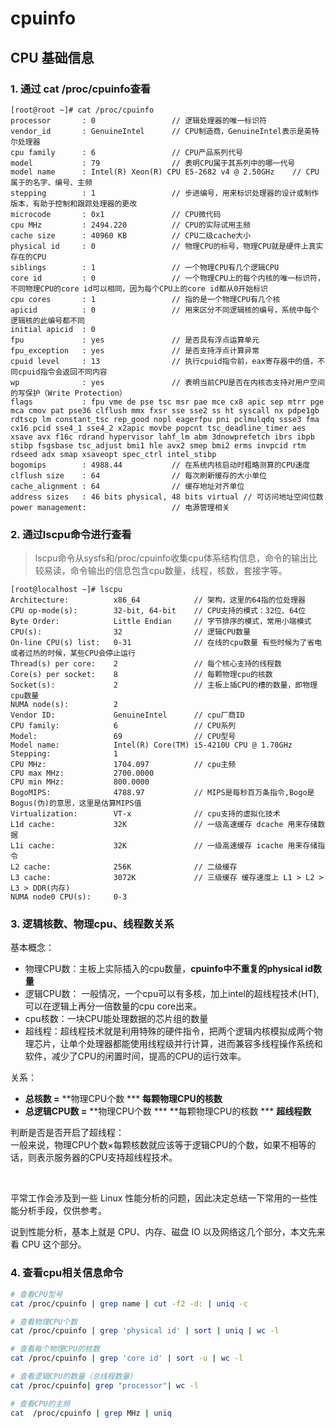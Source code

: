 # cpuinfo

## **CPU 基础信息**

### 1. 通过 cat /proc/cpuinfo查看

```
[root@root ~]# cat /proc/cpuinfo 
processor       : 0                 // 逻辑处理器的唯一标识符
vendor_id       : GenuineIntel      // CPU制造商，GenuineIntel表示是英特尔处理器
cpu family      : 6                 // CPU产品系列代号
model           : 79                // 表明CPU属于其系列中的哪一代号
model name      : Intel(R) Xeon(R) CPU E5-2682 v4 @ 2.50GHz    // CPU属于的名字、编号、主频
stepping        : 1                 // 步进编号，用来标识处理器的设计或制作版本，有助于控制和跟踪处理器的更改
microcode       : 0x1               // CPU微代码
cpu MHz         : 2494.220          // CPU的实际试用主频
cache size      : 40960 KB          // CPU二级cache大小
physical id     : 0                 // 物理CPU的标号，物理CPU就是硬件上真实存在的CPU
siblings        : 1                 // 一个物理CPU有几个逻辑CPU
core id         : 0                 // 一个物理CPU上的每个内核的唯一标识符，不同物理CPU的core id可以相同，因为每个CPU上的core id都从0开始标识
cpu cores       : 1                 // 指的是一个物理CPU有几个核
apicid          : 0                 // 用来区分不同逻辑核的编号，系统中每个逻辑核的此编号都不同
initial apicid  : 0
fpu             : yes               // 是否具有浮点运算单元
fpu_exception   : yes               // 是否支持浮点计算异常
cpuid level     : 13                // 执行cpuid指令前，eax寄存器中的值，不同cpuid指令会返回不同内容
wp              : yes               // 表明当前CPU是否在内核态支持对用户空间的写保护（Write Protection）
flags           : fpu vme de pse tsc msr pae mce cx8 apic sep mtrr pge mca cmov pat pse36 clflush mmx fxsr sse sse2 ss ht syscall nx pdpe1gb rdtscp lm constant_tsc rep_good nopl eagerfpu pni pclmulqdq ssse3 fma cx16 pcid sse4_1 sse4_2 x2apic movbe popcnt tsc_deadline_timer aes xsave avx f16c rdrand hypervisor lahf_lm abm 3dnowprefetch ibrs ibpb stibp fsgsbase tsc_adjust bmi1 hle avx2 smep bmi2 erms invpcid rtm rdseed adx smap xsaveopt spec_ctrl intel_stibp
bogomips        : 4988.44           // 在系统内核启动时粗略测算的CPU速度
clflush size    : 64                // 每次刷新缓存的大小单位
cache_alignment : 64                // 缓存地址对齐单位
address sizes   : 46 bits physical, 48 bits virtual // 可访问地址空间位数  
power management:                   // 电源管理相关

```

### 2. 通过lscpu命令进行查看

> lscpu命令从sysfs和/proc/cpuinfo收集cpu体系结构信息，命令的输出比较易读，命令输出的信息包含cpu数量，线程，核数，套接字等。

```
[root@localhost ~]# lscpu
Architecture:          x86_64            // 架构，这里的64指的位处理器
CPU op-mode(s):        32-bit, 64-bit    // CPU支持的模式：32位、64位
Byte Order:            Little Endian     // 字节排序的模式，常用小端模式
CPU(s):                32                // 逻辑CPU数量
On-line CPU(s) list:   0-31              // 在线的cpu数量 有些时候为了省电或者过热的时候，某些CPU会停止运行
Thread(s) per core:    2                 // 每个核心支持的线程数
Core(s) per socket:    8                 // 每颗物理cpu的核数
Socket(s):             2                 // 主板上插CPU的槽的数量，即物理cpu数量
NUMA node(s):          2
Vendor ID:             GenuineIntel      // cpu厂商ID
CPU family:            6                 // CPU系列
Model:                 69                // CPU型号  
Model name:            Intel(R) Core(TM) i5-4210U CPU @ 1.70GHz
Stepping:              1  
CPU MHz:               1704.097          // cpu主频
CPU max MHz:           2700.0000     
CPU min MHz:           800.0000
BogoMIPS:              4788.97           // MIPS是每秒百万条指令,Bogo是Bogus(伪)的意思，这里是估算MIPS值
Virtualization:        VT-x              // cpu支持的虚拟化技术
L1d cache:             32K               // 一级高速缓存 dcache 用来存储数据
L1i cache:             32K               // 一级高速缓存 icache 用来存储指令
L2 cache:              256K              // 二级缓存
L3 cache:              3072K             // 三级缓存 缓存速度上 L1 > L2 > L3 > DDR(内存)
NUMA node0 CPU(s):     0-3

```

### 3. 逻辑核数、物理cpu、线程数关系

基本概念：

- 物理CPU数：主板上实际插入的cpu数量，**cpuinfo中不重复的physical id数量**
- 逻辑CPU数：  一般情况，一个cpu可以有多核，加上intel的超线程技术(HT), 可以在逻辑上再分一倍数量的cpu core出来。
- cpu核数：一块CPU能处理数据的芯片组的数量
- 超线程：超线程技术就是利用特殊的硬件指令，把两个逻辑内核模拟成两个物理芯片，让单个处理器都能使用线程级并行计算，进而兼容多线程操作系统和软件，减少了CPU的闲置时间，提高的CPU的运行效率。

关系：

- **总核数 =**  **物理CPU个数 ***  **每颗物理CPU的核数**
- **总逻辑CPU数 =**  **物理CPU个数 ***  **每颗物理CPU的核数 ***  **超线程数**

判断是否是否开启了超线程：  
 一般来说，物理CPU个数×每颗核数就应该等于逻辑CPU的个数，如果不相等的话，则表示服务器的CPU支持超线程技术。

‍

平常工作会涉及到一些 Linux 性能分析的问题，因此决定总结一下常用的一些性能分析手段，仅供参考。

说到性能分析，基本上就是 CPU、内存、磁盘 IO 以及网络这几个部分，本文先来看 CPU 这个部分。

### 4. 查看cpu相关信息命令

```bash
# 查看CPU型号
cat /proc/cpuinfo | grep name | cut -f2 -d: | uniq -c

# 查看物理CPU个数
cat /proc/cpuinfo | grep 'physical id' | sort | uniq | wc -l

# 查看每个物理CPU的核数
cat /proc/cpuinfo | grep 'core id' | sort -u | wc -l

# 查看逻辑CPU的数量（总线程数量）
cat /proc/cpuinfo| grep "processor"| wc -l

# 查看CPU的主频
cat  /proc/cpuinfo | grep MHz | uniq

```
